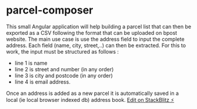 # parcel-composer
This small Angular application will help building a parcel list that can then be exported as a CSV following the format that can be uploaded on bpost website. 
The main use case is use the address field to input the complete address. Each field (name, city, street,..) can then be extracted. For this to work, the input must be structured as follows :
- line 1 is name
- line 2 is street and number (in any order) 
- line 3 is city and postcode (in any order) 
- line 4 is email address. 

Once an address is added as a new parcel it is automatically saved in a local (ie local browser indexed db) address book. 
[Edit on StackBlitz ⚡️](https://stackblitz.com/edit/parcel-composer)
